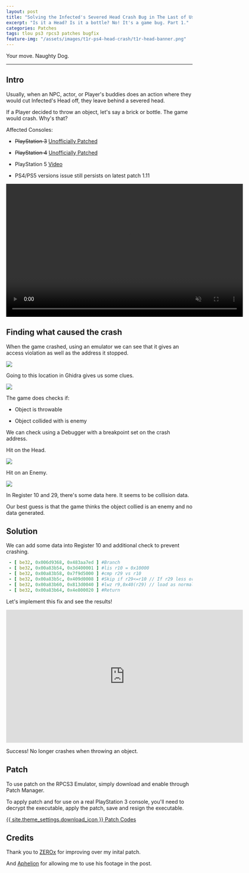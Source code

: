 ```yaml
---
layout: post
title: "Solving the Infected's Severed Head Crash Bug in The Last of Us (PlayStation 3)"
excerpt: "Is it a Head? Is it a bottle? No! It's a game bug. Part 1."
categories: Patches
tags: tlou ps3 rpcs3 patches bugfix
feature-img: "/assets/images/t1r-ps4-head-crash/t1r-head-banner.png"
---
```


Your move. Naughty Dog.

***

## Intro

Usually, when an NPC, actor, or Player's buddies does an action where they would cut Infected's Head off, they leave behind a severed head. 

If a Player decided to throw an object, let's say a brick or bottle. The game would crash. Why's that?

Affected Consoles:

- ~~PlayStation 3~~ [Unofficially Patched](https://illusion0001.github.io/patches/2021/02/15/t1-head-crash-bug-fix.html)

- ~~PlayStation 4~~ [Unofficially Patched](https://illusion0001.github.io/patches/2021/02/16/t1r-head-crash-bug-fix.html)

- PlayStation 5 [Video](https://youtu.be/HQ7oOmx4mmg?t=127)

- PS4/PS5 versions issue still persists on latest patch 1.11

<video controls autoplay muted width="640" height="360">
  <source src="\assets\images\t1-ps3-head-crash\t1-head-crash-before.mp4" type="video/mp4">
</video>

## Finding what caused the crash

When the game crashed, using an emulator we can see that it gives an access violation as well as the address it stopped.

![](\assets\images\t1-ps3-head-crash\t1-head-acess-violation.png)

Going to this location in Ghidra gives us some clues.

![](\assets\images\t1-ps3-head-crash\ghidra-head-crash-hint.png)

The game does checks if: 

- Object is throwable

- Object collided with is enemy

We can check using a Debugger with a breakpoint set on the crash address.

Hit on the Head.

![](\assets\images\t1-ps3-head-crash\t1-head-debug0.png)

Hit on an Enemy.

![](\assets\images\t1-ps3-head-crash\t1-head-debug-spu-data.png)

In Register 10 and 29, there's some data here. It seems to be collision data.

Our best guess is that the game thinks the object collied is an enemy and no data generated.

## Solution

We can add some data into Register 10 and additional check to prevent crashing.

```yml
 - [ be32, 0x006d9368, 0x483aa7ed ] #Branch
 - [ be32, 0x00a83b54, 0x3d400001 ] #lis r10 = 0x10000
 - [ be32, 0x00a83b58, 0x7f9d5000 ] #cmp r29 vs r10
 - [ be32, 0x00a83b5c, 0x409d0008 ] #Skip if r29<=r10 // If r29 less or equal to r10 then do nothing
 - [ be32, 0x00a83b60, 0x813d0040 ] #lwz r9,0x40(r29) // load as normal
 - [ be32, 0x00a83b64, 0x4e800020 ] #Return
```

Let's implement this fix and see the results!

<iframe width="640" height="360" src="https://www.youtube.com/embed/yDHUPHUYr1w?start=17" frameborder="0" allow="accelerometer; autoplay; clipboard-write; encrypted-media; gyroscope; picture-in-picture" allowfullscreen></iframe>

Success! No longer crashes when throwing an object.

## Patch

To use patch on the RPCS3 Emulator, simply download and enable through Patch Manager.

To apply patch and for use on a real PlayStation 3 console, you'll need to decrypt the executable, apply the patch, save and resign the executable.

<a href="https://github.com/illusion0001/illusion0001.github.io/blob/main/_patches/tlou1.md#infecteds-severed-head-crash-bug-fix" class="button" role="button">{{ site.theme_settings.download_icon }} Patch Codes</a>

## Credits

Thank you to [ZEROx](https://www.youtube.com/user/ZEROx2085) for improving over my inital patch.

And [Aphelion](https://www.youtube.com/c/AphelionGamingTV/) for allowing me to use his footage in the post.
